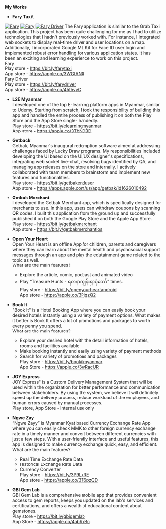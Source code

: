 **My Works**

- **Fary Taxi**\
  
[![Fary](https://i.postimg.cc/cHcSKj5L/unnamed.png "Fary")](https://i.postimg.cc/cHcSKj5L/unnamed.png "Fary") [![Fary](https://i.postimg.cc/rsLDTvRy/unnamed-2.png "Fary")](https://i.postimg.cc/rsLDTvRy/unnamed-2.png "Fary") [![Fary Driver](https://i.postimg.cc/9Qxw98K1/unnamed-2.jpg "Fary")](hhttps://i.postimg.cc/9Qxw98K1/unnamed-2.jpgttp:// "Fary")
The Fary application is similar to the Grab Taxi application. This project has been quite challenging for me as I had to utilize technologies that I hadn't previously worked with. For instance, I integrated web sockets to display real-time driver and user locations on a map. Additionally, I incorporated Google ML Kit for Face ID user login and implemented robust error handling for various application states. It has been an exciting and learning experience to work on this project.\
Fary\
Play store - https://bit.ly/farytaxi \
App store - https://apple.co/3WGtAN0  
Fary Driver\
Play store - https://bit.ly/farydriver \
App store - https://apple.co/45thvyC

- **L2E Myanmar**\
I developed one of the top E-learning platform apps in Myanmar, similar to Udemy. Starting from scratch, I took the responsibility of building this app and handled the entire process of publishing it on both the Play Store and the App Store single- handedly.\
Play store - https://bit.ly/elearningmyanmar \
App store - https://apple.co/3TbNDBD

- **Getback**\
Getbak, Myanmar's inaugural redemption software aimed at addressing challenges faced by Lucky Draw programs. My responsibilities included developing the UI based on the UI/UX designer's specifications, integrating web socket live-chat, resolving bugs identified by QA, and managing app releases on the store and internally. I actively collaborated with team members to brainstorm and implement new features and functionalities.\
Play store - https://bit.ly/getbakenduser \
App store - https://apps.apple.com/us/app/getbak/id1626010492

- **Getbak Merchant**\
I developed the Getbak Merchant app, which is specifically designed for merchants to use. In this app, users can withdraw coupons by scanning QR codes. I built this application from the ground up and successfully published it on both the Google Play Store and the Apple App Store.\
Play store - https://bit.ly/getbakmerchant \
App store - https://bit.ly/getbakmerchantios

- **Open Your Heart**\
Open Your Heart is an offline App for children, parents and caregivers where they can learn about the mental health and psychosocial support messages through an app and play the edutainment game related to the topic as well.  \
What are the main features?
	- Explore the article, comic, podcast and animated video
	- Play “Treasure Hunts - ရတနာကျွန်းရှာပုံတော်” times.\
Play store - https://bit.ly/openyourheartandroid \
App store - https://apple.co/3PjqzQ2

- **Book It**\
"Book It" is a Hotel Booking App where you can easily book your desired hotels instantly using a variety of payment options. What makes it better is Book It offers a lot of promotions and packages to worth every penny you spend. \
What are the main features?
	- Explore your desired hotel with the detail information of hotels, rooms and 		facilities available 
	- Make booking instantly and easily using variety of payment methods
	- Search for variety of promotions and packages\
Play store - https://bit.ly/bookitmyanmar \
App Store - https://apple.co/3wRacUR

- **JOY Express**\
JOY Express" is a Custom Delivery Management System that will be used within the organization for better performance and communication between stakeholders. By using the system, we believe it will definitely speed up the delivery process, reduce workload of the employees, and human errors caused by manual processes.\
 Play store, App Store - Internal use only
 
- **Ngwe Zay**\
 “Ngwe Zayy” is Myanmar Kyat based Currency Exchange Rate App where you can easily check MMK to other foreign currency exchange rate in a timely manner and convert between different currencies with just a few steps. With a user-friendly interface and useful features, this app is designed to make currency exchange quick, easy, and efficient.\
What are the main features?
	- Real Time Exchange Rate Data
	- Historical Exchange Rate Data 
	- Currency Converter\
Play store - https://bit.ly/3P9LxRE \
App store - https://apple.co/3T6pzQD

- **GBI Gem Lab**\
GBI Gem Lab is a comprehensive mobile app that provides convenient access to gem reports, keeps you updated on the lab's services and certifications, and offers a wealth of educational content about gemstones.\
Play store - https://bit.ly/gbigemlab \
App Store - https://apple.co/4abRxBc


